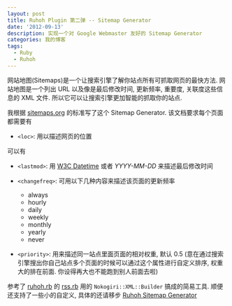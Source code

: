 ```yaml
---
layout: post
title: Ruhoh Plugin 第二弹 -- Sitemap Generator
date: '2012-09-13'
description: 实现一个对 Google Webmaster 友好的 Sitemap Generator
categories: 我的博客
tags:
  - Ruby
  - Ruhoh
---
```

网站地图(Sitemaps)是一个让搜索引擎了解你站点所有可抓取网页的最快方法. 网站地图是一个列出 URL 以及像是最后修改时间, 更新频率, 重要度, 关联度这些信息的 XML 文件. 所以它可以让搜索引擎更加智能的抓取你的站点.

我根据 [sitemaps.org][1] 的标准写了这个 Sitemap Generator. 该文档要求每个页面都需要有

 - `<loc>`: 用以描述网页的位置

可以有

 - `<lastmod>`: 用 [W3C Datetime][5] 或者 *YYYY-MM-DD* 来描述最后修改时间
 
 - `<changefreq>`: 可用以下几种内容来描述该页面的更新频率

   - always
   - hourly
   - daily
   - weekly
   - monthly
   - yearly
   - never

 -  `<priority>`: 用来描述同一站点里面页面的相对权重, 默认 0.5 (意在通过搜索引擎搜出你自己站点多个页面的时候可以通过这个属性进行自定义排序, 权重大的排在前面. 你设得再大也不能跑到别人前面去啦)

参考了 [ruhoh.rb][2] 的 [rss.rb][3] 用的 `Nokogiri::XML::Builder` 搞成的简易工具. 顺便还支持了一些小的自定义, 具体的还请移步 [Ruhoh Sitemap Generator][4]

[1]: http://www.sitemaps.org/protocol.html#xmlTagDefinitions "Sitemaps XML format"
[2]: https://github.com/ruhoh/ruhoh.rb/ "http://ruhoh.com"
[3]: https://github.com/ruhoh/ruhoh.rb/blob/master/lib/ruhoh/compilers/rss.rb "rss.rb"
[4]: https://gist.github.com/3705998 "Ruhoh Sitemap Generator"
[5]: http://www.w3.org/TR/NOTE-datetime

